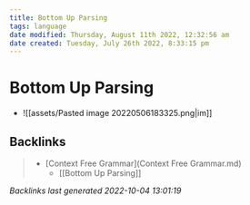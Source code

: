 ```yaml
---
title: Bottom Up Parsing
tags: language
date modified: Thursday, August 11th 2022, 12:32:56 am
date created: Tuesday, July 26th 2022, 8:33:15 pm
---
```


# Bottom Up Parsing
- ![[assets/Pasted image 20220506183325.png|im]]

## Backlinks

> - [Context Free Grammar](Context Free Grammar.md)
>   - [[Bottom Up Parsing]]

_Backlinks last generated 2022-10-04 13:01:19_
